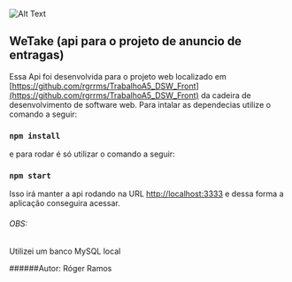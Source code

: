 ![Alt Text](https://github.com/rgrrms/TrabalhoA5_DSW_Front/raw/master/src/assets/logo.png)

## WeTake (api para o projeto de anuncio de entragas)

Essa Api foi desenvolvida para o projeto web localizado em [https://github.com/rgrrms/TrabalhoA5_DSW_Front](https://github.com/rgrrms/TrabalhoA5_DSW_Front) 
da cadeira de desenvolvimento de software web.
Para intalar as dependecias utilize o comando a seguir:

### `npm install`

e para rodar é só utilizar o comando a seguir:

### `npm start`

Isso irá manter a api rodando na URL [http://localhost:3333](http://localhost:3333) e dessa forma a aplicação conseguira acessar.

###### OBS:

Utilizei um banco MySQL local

######Autor: Róger Ramos
